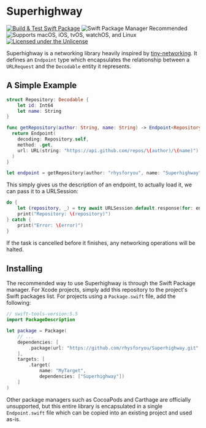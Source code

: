 # Superhighway

[![Build & Test Swift Package](https://github.com/rhysforyou/Superhighway/actions/workflows/swift-package.yml/badge.svg?branch=main)](https://github.com/rhysforyou/Superhighway/actions/workflows/swift-package.yml)
![Swift Package Manager Recommended](https://img.shields.io/badge/SPM-recommended-blue?style=flat-square)
![Supports macOS, iOS, tvOS, watchOS, and Linux](https://img.shields.io/badge/platform-macOS%20|%20iOS%20|%20tvOS%20|%20watchOS%20|%20Linux-blue?style=flat-square)
[![Licensed under the Unlicense](https://img.shields.io/github/license/rhysforyou/Superhighway?color=blue&style=flat-square)](LICENSE)

Superhighway is a networking library heavily inspired by [tiny-networking](https://github.com/objcio/tiny-networking). It defines an `Endpoint` type which encapsulates the relationship between a `URLRequest` and the `Decodable` entity it represents.

## A Simple Example

```swift
struct Repository: Decodable {
    let id: Int64
    let name: String
}

func getRepository(author: String, name: String) -> Endpoint<Repository> {
  return Endpoint(
    decoding: Repository.self, 
    method: .get, 
    url: URL(string: "https://api.github.com/repos/\(author)/\(name)")!
  )
}

let endpoint = getRepository(author: "rhysforyou", name: "Superhighway")
```

This simply gives us the description of an endpoint, to actually load it, we can pass it to a URLSession:

```swift
do {
    let (repository, _) = try await URLSession.default.response(for: endpoint)
    print("Repository: \(repository)")
} catch {
    print("Error: \(error)")
}
```

If the task is cancelled before it finishes, any networking operations will be halted.

## Installing

The recommended way to use Superhighway is through the Swift Package manager. For Xcode projects, simply add this repository to the project's Swift packages list. For projects using a `Package.swift` file, add the following:

```swift
// swift-tools-version:5.5
import PackageDescription

let package = Package(
    // ...
    dependencies: [
        .package(url: "https://github.com/rhysforyou/Superhighway.git", "0.5.0"..<"0.6.0")
    ],
    targets: [
        .target(
            name: "MyTarget",
            dependencies: ["Superhighway"])
    ]
)
```

Other package managers such as CocoaPods and Carthage are officially unsupported, but this entire library is encapsulated in a single `Endpoint.swift` file which can be copied into an existing project and used as-is.
